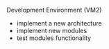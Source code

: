 Development Environment (VM2)

 - implement a new architecture
 - implement new modules
 - test modules functionality